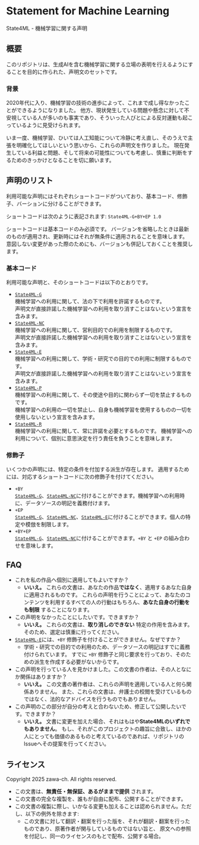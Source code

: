 # Statement for Machine Learning

State4ML - 機械学習に関する声明

## 概要

このリポジトリは、生成AIを含む機械学習に関する立場の表明を行えるようにすることを目的に作られた、声明文のセットです。

### 背景

2020年代に入り、機械学習の技術の進歩によって、これまで成し得なかったことができるようになりました。
他方、現状発生している問題や懸念に対して不安視している人が多いのも事実であり、そういった人びとによる反対運動も起こっているように見受けられます。

いま一度、機械学習、ひいては人工知能について冷静に考え直し、そのうえで主張を明確化してほしいという思いから、これらの声明文を作りました。
現在発生している利益と問題、そして将来の可能性についても考慮し、慎重に判断をするためのきっかけとなることを切に願います。

## 声明のリスト

利用可能な声明にはそれぞれショートコードがついており、基本コード、修飾子、バーションに分けることができます。

ショートコードは次のように表記されます: `State4ML-G+BY+EP 1.0`

ショートコードは基本コードのみ必須です。
バージョンを省略したときは最新のものが適用され、更新時にはそれが無条件に適用されることを意味します。
意図しない変更があった際のためにも、バージョンも併記しておくことを推奨します。

### 基本コード

利用可能な声明と、そのショートコードは以下のとおりです。

- [`State4ML-G`](State4ML-G/ja.md)\
	機械学習への利用に関して、法の下で利用を許諾するものです。  
	声明文が直接許諾した機械学習への利用を取り消すことはないという宣言を含みます。
- [`State4ML-NC`](State4ML-NC/ja.md)\
	機械学習への利用に関して、営利目的での利用を制限するものです。  
	声明文が直接許諾した機械学習への利用を取り消すことはないという宣言を含みます。
- [`State4ML-E`](State4ML-E/ja.md)\
	機械学習への利用に関して、学術・研究での目的での利用に制限するものです。  
	声明文が直接許諾した機械学習への利用を取り消すことはないという宣言を含みます。
- [`State4ML-P`](State4ML-P/ja.md)\
	機械学習への利用に関して、その使途や目的に関わらず一切を禁止するものです。  
	機械学習への利用の一切を禁止し、自身も機械学習を使用するものの一切を使用しないという宣言を含みます。
- [`State4ML-R`](State4ML-R/ja.md)\
	機械学習への利用に関して、常に許諾を必要とするものです。
	機械学習への利用について、個別に意思決定を行う責任を負うことを意味します。

### 修飾子

いくつかの声明には、特定の条件を付加する派生が存在します。
適用するためには、対応するショートコードに次の修飾子を付けてください。

- `+BY`\
	[`State4ML-G`](State4ML-G+BY/ja.md)、[`State4ML-NC`](State4ML-NC+BY/ja.md)に付けることができます。機械学習への利用時に、データソースの明記を義務付けます。
- `+EP`\
	[`State4ML-G`](State4ML-G+EP/ja.md)、[`State4ML-NC`](State4ML-NC+EP/ja.md)、[`State4ML-E`](State4ML-E+EP/ja.md)に付けることができます。個人の特定や模倣を制限します。
- `+BY+EP`\
	[`State4ML-G`](State4ML-G+BY+EP/ja.md)、[`State4ML-NC`](State4ML-NC+BY+EP/ja.md)に付けることができます。`+BY` と `+EP` の組み合わせを意味します。

## FAQ

- これを私の作品へ個別に適用してもよいですか？
	- **いいえ。** これらの文書は、あなたの作品**ではなく**、適用するあなた自身に適用されるものです。
		これらの声明を行うことによって、あなたのコンテンツを利用するすべての人の行動はもちろん、**あなた自身の行動をも制限** することになります。
- この声明をなかったことにしたいです。できますか？
	- **いいえ。** これらの文書は、**取り消しのできない** 特定の作用を含みます。そのため、選定は慎重に行ってください。
- [`State4ML-E`](State4ML-E/ja.md)には、`+BY` 修飾子を付けることができません。なぜですか？
	- 学術・研究での目的での利用のため、データソースの明記はすでに義務付けられています。
		すでに `+BY` 修飾子と同じ要求を行っており、そのための派生を作成する必要がないからです。
- この声明を行っている人を見かけました。この文書の作者は、その人となにか関係はありますか？
	- **いいえ。** この文書の著作者は、これらの声明を適用している人と何ら関係ありません。
		また、これらの文書は、弁護士の校閲を受けているものではなく、法的なアドバイスを行うものでもありません。
- この声明のこの部分が自分の考えと合わないため、修正して公開したいです。できますか？
	- **いいえ。** 文書に変更を加えた場合、それはもはや**State4MLのいずれでもありません**。
		もし、それがこのプロジェクトの趣旨に合致し、ほかの人にとっても価値のあるものと考えているのであれば、リポジトリのIssueへその提案を行ってください。

## ライセンス

Copyright 2025 zawa-ch. All rights reserved.

- この文書は、**無責任・無保証、あるがままで提供** されます。
- この文書の完全な複製を、誰もが自由に配布、公開することができます。
- この文書の複製に際し、いかなる変更も加えることは認められません。ただし、以下の例外を除きます:
	- この文書に対して翻訳・翻案を行った版を、それが翻訳・翻案を行ったものであり、原著作者が関与しているものではない旨と、
	  原文への参照を付記し、同一のライセンスのもとで配布、公開する場合。

